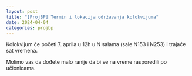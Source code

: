 ```yaml
---
layout: post
title: "[ProjBP] Termin i lokacija održavanja kolokvijuma"
date: 2024-04-04
categories: projbp
---
```


Kolokvijum će početi 7. aprila u 12h u N salama (sale N153 i N253) i trajaće sat vremena.

Molimo vas da dođete malo ranije da bi se na vreme rasporedili po učionicama.
